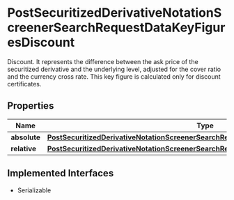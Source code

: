 

# PostSecuritizedDerivativeNotationScreenerSearchRequestDataKeyFiguresDiscount

Discount. It represents the difference between the ask price of the securitized derivative and the underlying level, adjusted for the cover ratio and the currency cross rate. This key figure is calculated only for discount certificates.

## Properties

Name | Type | Description | Notes
------------ | ------------- | ------------- | -------------
**absolute** | [**PostSecuritizedDerivativeNotationScreenerSearchRequestDataKeyFiguresDiscountAbsolute**](PostSecuritizedDerivativeNotationScreenerSearchRequestDataKeyFiguresDiscountAbsolute.md) |  |  [optional]
**relative** | [**PostSecuritizedDerivativeNotationScreenerSearchRequestDataKeyFiguresDiscountRelative**](PostSecuritizedDerivativeNotationScreenerSearchRequestDataKeyFiguresDiscountRelative.md) |  |  [optional]


## Implemented Interfaces

* Serializable


